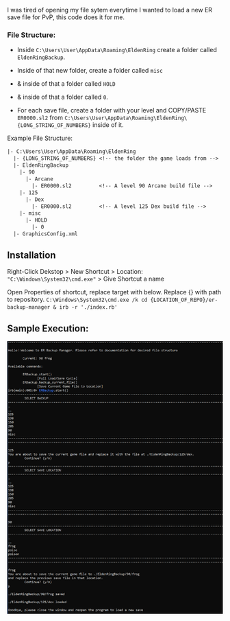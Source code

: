 I was tired of opening my file sytem everytime I wanted to load a new ER save file for PvP,
this code does it for me.

### File Structure:
  - Inside `C:\Users\User\AppData\Roaming\EldenRing` create a folder called `EldenRingBackup`.
  - Inside of that new folder, create a folder called `misc`
  - & inside of that a folder called `HOLD`
  - & inside of that a folder called `0`.

  - For each save file, create a folder with your level and COPY/PASTE `ER0000.sl2` from `C:\Users\User\AppData\Roaming\EldenRing\{LONG_STRING_OF_NUMBERS}` inside of it.


Example File Structure:
```
|- C:\Users\User\AppData\Roaming\EldenRing
  |- {LONG_STRING_OF_NUMBERS} <!-- the folder the game loads from -->
  |- EldenRingBackup
    |- 90
      |- Arcane               
        |- ER0000.sl2         <!-- A level 90 Arcane build file -->
    |- 125
      |- Dex
        |- ER0000.sl2         <!-- A level 125 Dex build file -->
    |- misc
      |- HOLD
        |- 0
  |- GraphicsConfig.xml
```



## Installation

  Right-Click Dekstop > New Shortcut > Location: `"C:\Windows\System32\cmd.exe"` > Give Shortcut a name

  Open Properties of shortcut, replace target with below. Replace {} with path to repository.
    `C:\Windows\System32\cmd.exe /k cd {LOCATION_OF_REPO}/er-backup-manager & irb -r './index.rb'`


## Sample Execution:
![Alt text](sample1.PNG)